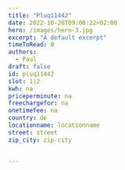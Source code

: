 ```yaml
---
title: "Pluq11442"
date: 2022-10-28T09:08:22+02:00
hero: /images/hero-3.jpg
excerpt: "A default excerpt"
timeToRead: 0
authors:
  - Paul
draft: false
id: pluq11442
slot: 1|2
kwh: na
priceperminute: na
freechargefor: na
onetimefee: na
country: de
locationname: locationname
street: street
zip_city: zip-city


---
```

